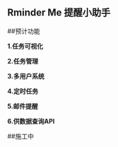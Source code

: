 ## Rminder Me 提醒小助手

##预计功能

**1.任务可视化**

**2.任务管理**

**3.多用户系统**

**4.定时任务**

**5.邮件提醒**

**6.供数据查询API**

##施工中
